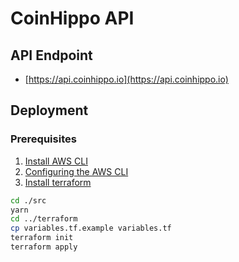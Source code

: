# CoinHippo API

## API Endpoint
- [https://api.coinhippo.io](https://api.coinhippo.io)

## Deployment
### Prerequisites
1. [Install AWS CLI](https://docs.aws.amazon.com/cli/latest/userguide/getting-started-prereqs.html)
2. [Configuring the AWS CLI](https://docs.aws.amazon.com/cli/latest/userguide/cli-chap-configure.html)
3. [Install terraform](https://learn.hashicorp.com/tutorials/terraform/install-cli)

```bash
cd ./src
yarn
cd ../terraform
cp variables.tf.example variables.tf
terraform init
terraform apply
```